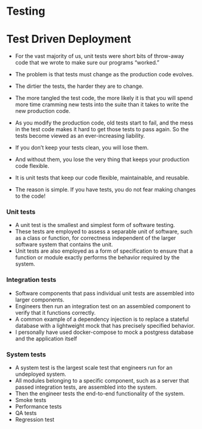 # Testing

# Test Driven Deployment

- For the vast majority of us, unit tests were short bits of throw-away code that we wrote to make sure our programs “worked.”
- The problem is that tests must change as the production code evolves. 
- The dirtier the tests, the harder they are to change. 
- The more tangled the test code, the more likely it is that you will spend more time 
cramming new tests into the suite than it takes to write the new production code. 
- As you modify the production code, old tests start to fail, and the mess in the test code makes 
it hard to get those tests to pass again. So the tests become viewed as an ever-increasing liability.



- If you don’t keep your tests clean, you will lose them. 
- And without them, you lose the very thing that keeps your production code flexible. 
- It is unit tests that keep our code flexible, maintainable, and reusable. 
- The reason is simple. If you have tests, you do not fear making changes to the code!

### Unit tests
- A unit test is the smallest and simplest form of software testing. 
- These tests are employed to assess a separable unit of software, such as a class or function, for correctness independent of the larger software system that contains the unit. 
- Unit tests are also employed as a form of specification to ensure that a function or module exactly performs the behavior required by the system. 

### Integration tests
- Software components that pass individual unit tests are assembled into larger components. 
- Engineers then run an integration test on an assembled component to verify that it functions correctly. 
- A common example of a dependency injection is to replace a stateful database with a lightweight mock that has precisely specified behavior.
- I personally have used docker-compose to mock a postgress database and the application itself

### System tests
- A system test is the largest scale test that engineers run for an undeployed system. 
- All modules belonging to a specific component, such as a server that passed integration tests, are assembled into the system. 
- Then the engineer tests the end-to-end functionality of the system.
 - Smoke tests
 - Performance tests
 - QA tests
 - Regression test

